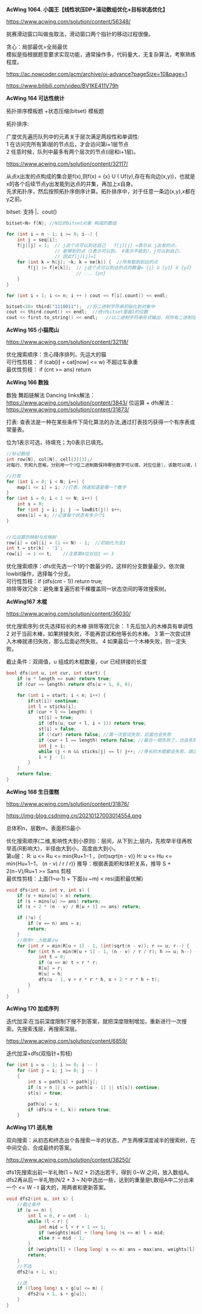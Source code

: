 
**AcWing 1064. 小国王【线性状压DP+滚动数组优化+目标状态优化】**

https://www.acwing.com/solution/content/56348/

挑赛滑动窗口叫做虫取法，滑动窗口两个指针的移动过程很像。

贪心：局部最优=全局最优     
模拟是指根据题意要求实现功能，通常操作多，代码量大，无复杂算法，考察熟练程度。

https://ac.nowcoder.com/acm/archive/oi-advance?pageSize=10&page=1    

https://www.bilibili.com/video/BV1KE411V79h     



**AcWing 164 可达性统计**

拓扑排序模板题 +状态压缩(bitset) 模板题

拓扑排序:

广度优先遍历队列中的元素关于层次满足两段性和单调性:         
1 在访问完所有第i层的节点后，才会访问第i+1层节点        
2 任意时候，队列中最多有两个层次的节点(i层和i+1层)。           

https://www.acwing.com/solution/content/32117/

从点x出发的点构成的集合是f(x),则f(x) = {x} U ( Uf(y),存在有向边(x,y))，也就是x的各个后续节点y出发能到达点的并集，再加上x自身。   
先求拓扑序，然后按照拓扑序倒序计算。拓扑排序中，对于任意一条边(x,y),x都在y之前。      

bitset: 支持 |、cout()

```cpp
bitset<N> f[N]; //N位的bitset对象 构成的数组

for (int i = n - 1; i >= 0; i--) {
	int j = seq[i];
	f[j][j] = 1;  // j这个点可以到达自己   f[j][j] =表示从 j出发的点，
				  // 能够到的点（1表示可以到， 0表示不能到），j可以到自己，
				  // 因此f[j][j]=1
	for (int k = h[j]; ~k; k = ne[k]) {  //所有能到到达的点
		f[j] |= f[e[k]];  // j这个点可以到达的点的数量= {j} U {y1} U {y2}
						  // ... {yn}
	}
}

for (int i = 1; i <= n; i ++ ) cout << f[i].count() << endl;
```

```cpp
bitset<16> third("1110011");  //将二进制字符串初始化到对象中
cout << third.count() << endl;  //统计bitset里面1的位数
cout << first.to_string() << endl;   //以二进制字符串形式输出，将所有二进制位输出

```

**AcWing 165 小猫爬山** 

https://www.acwing.com/solution/content/32118/

优化搜索顺序：贪心降序排列，先运大的猫     
可行性剪枝： if (cab[i] + cat[now] <= w)  不超过车承重     
最优性剪枝： if (cnt >= ans)  return          	


**AcWing 166 数独**

数独 舞蹈链解法 Dancing links解法：https://www.acwing.com/solution/content/3843/
位运算 + dfs解法：https://www.acwing.com/solution/content/31873/

打表: 查表法是一种在某些条件下简化算法的办法,通过打表技巧获得一个有序表或常量表。  

位为1表示可选，待填充；为0表示已填充。  

```cpp
//标记数组
int row[N], col[N], cell[3][3];/
对每行、列和九宫格，分别用一个9位二进制数保持哪些数字可以填，对应位是1，该数可以填，回溯恢复现场修改。 

//打表
for (int i = 0; i < N; i++) {
	map[1 << i] = i; //打表，快速知道是哪一个数字
}
for (int i = 0; i < 1 << N; i++) {
	int s = 0;
	for (int j = i; j; j -= lowBit(j)) s++;
	ones[i] = s; //记录每个状态有多少个1
}


//位运算的映射与反映射
row[i] = col[i] = (1 << N) - 1;  //初始化为全1
int t = str[k] - '1'; 
row[i] -= 1 << t;    //注意第4位对应1 << 3   
```

优化搜索顺序：dfs优先选一个1的个数最少的，这样的分支数量最少。依次做lowbit操作，选择每个分支。   
可行性剪枝：if (dfs(cnt - 1)) return true;   
排除等效冗余：避免重复遍历若干棵覆盖同一状态空间的等效搜索树。   
		


**AcWing167 木棍**

https://www.acwing.com/solution/content/36030/

优化搜索序列:优先选择较长的木棒
排除等效冗余：
1 先后加入的木棒具有单调性  
2 对于当前木棒，如果拼接失败，不能再尝试和他等长的木棒。
3 第一次尝试拼入木棒就递归失败，那么后面必然失败。
4 如果最后一个木棒失败，则一定失败。   

截止条件：双阈值，u 组成的木棍数量，cur 已经拼接的长度  


```cpp
bool dfs(int u, int cur, int start) {
    if (u * length == sum) return true;
    if (cur == length) return dfs(u + 1, 0, 0);

    for (int i = start; i < n; i++) {
        if(st[i]) continue;
        int l = sticks[i];
        if (cur + l <= length) {
            st[i] = true;
            if (dfs(u, cur + l, i + 1)) return true;
            st[i] = false;
            if (!cur) return false; //第一次尝试失败，后面也会失败
            if (cur + l == length) return false; //最后一根失败了，也会失败
            int j = i;
            while (j < n && sticks[j] == l) j++; //等长的木棍都会失败，跳过
            i = j - 1;
        }
    }
    return false;
}
```

**AcWing 168 生日蛋糕**  

https://www.acwing.com/solution/content/31876/

https://img-blog.csdnimg.cn/20210127003014554.png

总体积n，层数m，表面积S最小

优化搜索顺序(二维,影响性大到小原则)：层间，从下到上;层内，先枚举半径再枚举高(R影响大)，半径由大到小，高度由大到小。   
第u层： 
R:  u <= Ru <= min{Ru+1−1 ，(int)sqrt(n - v)}
H:  u <= Hu <= min{Hu+1−1， (n - v) / r / r)}
推导：根据表面积和体积关系，推导 S + 2(n−V)/Ru+1 >= Sans 剪枝  
最优性剪枝：上面(1~u-1) + 下面(u ~m) < res(面积最优解)


```cpp
void dfs(int u, int v, int s) {
    if (v + minv[u] > n) return;
    if (s + mins[u] >= ans) return;
    if (s + 2 * (n - v) / R[u + 1] >= ans) return;

    if (!u) {
        if (v == n) ans = s;
        return;
    }
    //枚举r ,h取最小u
    for (int r = min(R[u + 1] - 1, (int)sqrt(n - v)); r >= u; r--) {
        for (int h = min(H[u + 1] - 1, (n - v) / r / r); h >= u; h--) {
            int t = 0;
            if (u == m) t = r * r;
            R[u] = r;
            H[u] = h;
            dfs(u - 1, v + r * r * h, s + 2 * r * h + t);
        }
    }
}


```


**AcWing 170 加成序列**

迭代加深:在当前深度限制下搜不到答案，就把深度限制增加，重新进行一次搜索。先搜索浅层，再搜索深层。
     
https://www.acwing.com/solution/content/6859/   

迭代加深+dfs(双指针+剪枝)

```cpp
for (int i = u - 1; i >= 0; i -- )
	for (int j = i; j >= 0; j -- )
	{
		int s = path[i] + path[j];
		if (s > n || s <= path[u - 1] || st[s]) continue;
		st[s] = true;

		path[u] = s;
		if (dfs(u + 1, k)) return true;
	}
```


**AcWing 171 送礼物**

双向搜索：从初态和终态出个各搜索一半的状态，产生两棵深度减半的搜索树，在中间交会、合成最终的答案。 

https://www.acwing.com/solution/content/38250/

dfs1先搜索出前一半礼物(1 ~ N/2 + 2)选出若干，得到 0~W 之间，放入数组A。
dfs2再从后一半礼物(N/2 + 3 ~ N)中选出一些，达到的重量是t,数组A中二分出来一个 <= W - t 最大的，用两者和更新答案。

```cpp
void dfs2(int u, int s) {
    //截止条件
    if (u == n) {
        int l = 0, r = cnt - 1;
        while (l < r) {
            int mid = l + r + 1 >> 1;
            if (weights[mid] + (long long )s <= m) l = mid;
            else r = mid - 1;
        }
        if (weights[l] + (long long) s <= m) ans = max(ans, weights[l] + s);
        return;
    }
    //不选
    dfs2(u + 1, s);

    //选
    if ((long long) s + g[u] <= m) {
        dfs2(u + 1, s + g[u]);
    }
}
```
			     
   
		   

				
				

	

